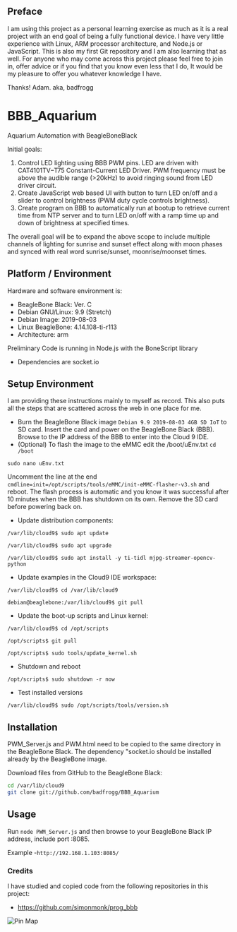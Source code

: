 ## Preface
I am using this project as a personal learning exercise as much as it is a real project with an end goal of being a fully functional device. I have very little experience with Linux, ARM processor architecture, and Node.js or JavaScript. This is also my first Git repository and I am also learning that as well.
For anyone who may come across this project please feel free to join in, offer advice or if you find that you know even less that I do, It would be my pleasure to offer you whatever knowledge I have.

Thanks! Adam. aka, badfrogg

# BBB_Aquarium
Aquarium Automation with BeagleBoneBlack

Initial goals:
1. Control LED lighting using BBB PWM pins. LED are driven with CAT4101TV−T75 Constant-Current LED Driver. PWM frequency must be above the audible range (>20kHz) to avoid ringing sound from LED driver circuit.
2. Create JavaScript web based UI with button to turn LED on/off and a slider to control brightness (PWM duty cycle controls brightness).
3. Create program on BBB to automatically run at bootup to retrieve current time from NTP server and to turn LED on/off with a ramp time up and down of brightness at specified times.

The overall goal will be to expand the above scope to include multiple channels of lighting for sunrise and sunset effect along with moon phases and synced with real word sunrise/sunset, moonrise/moonset times.


## Platform / Environment

Hardware and software environment is:
* BeagleBone Black: Ver. C
* Debian GNU/Linux: 9.9 (Stretch)
* Debian Image:     2019-08-03
* Linux BeagleBone: 4.14.108-ti-r113
* Architecture:     arm

Preliminary Code is running in Node.js with the BoneScript library
* Dependencies are socket.io

## Setup Environment

I am providing these instructions mainly to myself as record. This also puts all the steps that are scattered across the web in one place for me.

* Burn the BeagleBone Black image ```Debian 9.9 2019-08-03 4GB SD IoT``` to SD card.
Insert the card and power on the BeagleBone Black (BBB). Browse to the IP address of the BBB to enter into the Cloud 9 IDE.
* (Optional) To flash the image to the eMMC edit the /boot/uEnv.txt
```cd /boot```

```sudo nano uEnv.txt```

Uncomment the line at the end ```cmdline=init=/opt/scripts/tools/eMMC/init-eMMC-flasher-v3.sh``` and reboot. The flash process is automatic and you know it was successful after 10 minutes when the BBB has shutdown on its own. Remove the SD card before powering back on.
* Update distribution components:

```/var/lib/cloud9$ sudo apt update```

```/var/lib/cloud9$ sudo apt upgrade```

```/var/lib/cloud9$ sudo apt install -y ti-tidl mjpg-streamer-opencv-python```

* Update examples in the Cloud9 IDE workspace:

```/var/lib/cloud9$ cd /var/lib/cloud9```

```debian@beaglebone:/var/lib/cloud9$ git pull```

* Update the boot-up scripts and Linux kernel:

```/var/lib/cloud9$ cd /opt/scripts```

```/opt/scripts$ git pull```

```/opt/scripts$ sudo tools/update_kernel.sh```

* Shutdown and reboot

```/opt/scripts$ sudo shutdown -r now```

* Test installed versions

```/var/lib/cloud9$ sudo /opt/scripts/tools/version.sh```



## Installation
PWM_Server.js and PWM.html need to be copied to the same directory in the BeagleBone Black. The dependency "socket.io should be installed already by the BeagleBone image.

Download files from GitHub to the BeagleBone Black:

````sh
cd /var/lib/cloud9
git clone git://github.com/badfrogg/BBB_Aquarium
````


## Usage
Run  ```node PWM_Server.js``` and then browse to your BeagleBone Black IP address, include port :8085.

Example -``` http://192.168.1.103:8085/ ```

### Credits
I have studied and copied code from the following repositories in this project:
* https://github.com/simonmonk/prog_bbb

![Pin Map](https://github.com/badfrogg/BBB_Aquarium/blob/master/beaglebone_black_pinmap.png)
